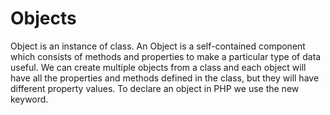  # Objects
Object is an instance of class. An Object is a self-contained component which consists of methods and properties to make a particular type of data useful. 
We can create multiple objects from a class and each object will have all the properties and methods defined in the class, but they will have different property values. To declare an object in PHP we use the new keyword.
